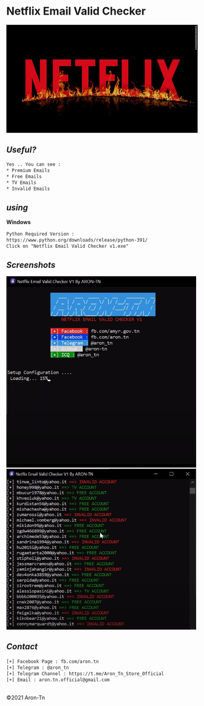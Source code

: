 # Netflix Email Valid Checker
<p align="center">
  <img src="index.jpeg" />
</p>

*Useful?*
----
```
Yes .. You can see : 
* Premium Emails
* Free Emails
* TV Emails
* Invalid Emails
```
*using*
----
**Windows**
```
Python Required Version : https://www.python.org/downloads/release/python-391/
Click on "Netflix Email Valid Checker v1.exe"
```
*Screenshots*
----

<p float="left">
  <img src="work1.png" width="500" />
  <img src="work2.png" width="500" /> 
</p>


*Contact*
----
```
[+] Facebook Page : fb.com/aron.tn
[+] Telegram : @aron_tn
[+] Telegram Channel : https://t.me/Aron_Tn_Store_Official
[+] Email : aron.tn.official@gmail.com
```

<br>©2021 Aron-Tn
